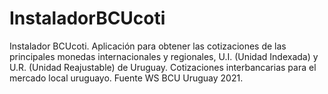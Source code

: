 # InstaladorBCUcoti
Instalador BCUcoti.
Aplicación para obtener las cotizaciones de las principales monedas internacionales y regionales, U.I. (Unidad Indexada) y U.R. (Unidad Reajustable) de Uruguay.
Cotizaciones interbancarias para el mercado local uruguayo.
Fuente WS BCU Uruguay 2021.
